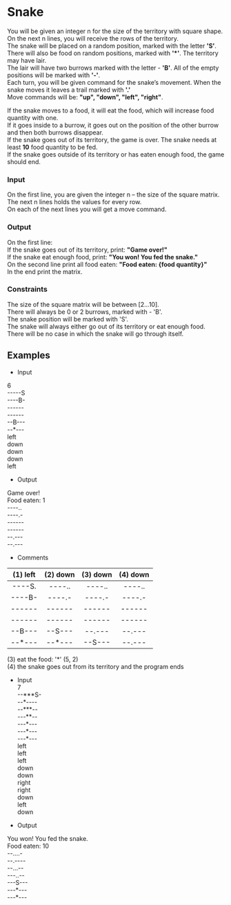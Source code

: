 # Snake

You will be given an integer n for the size of the territory with square shape.  
On the next n lines, you will receive the rows of the territory.   
The snake will be placed on a random position, marked with the letter **'S'**.  
There will also be food on random positions, marked with **'*'**. The territory may have lair.   
The lair will have two burrows marked with the letter - **'B'**. All of the empty positions will be marked with **'-'**.  
Each turn, you will be given command for the snake’s movement. When the snake moves it leaves a trail marked with **'.'**  
Move commands will be: **"up", "down", "left", "right"**.

If the snake moves to a food, it will eat the food, which will increase food quantity with one.  
If it goes inside to a burrow, it goes out on the position of the other burrow and then both burrows disappear.   
If the snake goes out of its territory, the game is over. The snake needs at least **10** food quantity to be fed.  
If the snake goes outside of its territory or has eaten enough food, the game should end.  
  
### Input  
On the first line, you are given the integer n – the size of the square matrix.  
The next n lines holds the values for every row.  
On each of the next lines you will get a move command.  
  
### Output  
On the first line:    
If the snake goes out of its territory, print: **"Game over!"**  
If the snake eat enough food, print: **"You won! You fed the snake."**  
On the second line print all food eaten: **"Food eaten: {food quantity}"**  
In the end print the matrix.  
    
### Constraints  
The size of the square matrix will be between [2…10].  
There will always be 0 or 2 burrows, marked with - 'B'.  
The snake position will be marked with 'S'.  
The snake will always either go out of its territory or eat enough food.  
There will be no case in which the snake will go through itself.  
  
## Examples    
- Input 
  
6  
\-----S  
\----B-  
\------  
\------  
\--B---  
\--*---  
left  
down  
down  
down  
left
  
- Output  
   
Game over!  
Food eaten: 1    
\----..  
\----.-  
\------  
\------  
\--.---  
\--.---  
  
- Comments  
  
|(1) left|(2) down |(3) down |(4) down |
|:------:|:-------:|:-------:|:-------:| 
| ----S. | ----..  |  ----.. |  ----.. | 
| ----B- | ----.-  |  ----.- |  ----.- |  
| ------ | ------  |  ------ |  ------ | 
| ------ | ------  |  ------ |  ------ | 
| --B--- | --S---  |  --.--- |  --.--- | 
| --\*---| --\*--- |  --S--- |  --.--- | 
  
(3) eat the food: '*' (5, 2)  
(4) the snake goes out from its territory and the program ends  
  
- Input  
7  
--\*\*\*S-  
--\*----  
--\*\*\*--  
---\*\*--  
---\*---  
---\*---  
---\*---  
left  
left  
left  
down  
down  
right  
right  
down  
left  
down  
  
- Output  

You won! You fed the snake.  
Food eaten: 10  
--....-  
--.----  
--...--  
---..--  
---S---  
---\*---  
---\*---  
  
